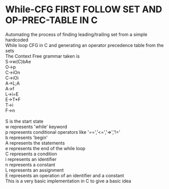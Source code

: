 # While-CFG FIRST FOLLOW SET AND OP-PREC-TABLE IN C
Automating the process of finding leading/trailing set from a simple hardcoded <br />
While loop CFG in C and generating an operator precedence table from the sets <br />
The Context Free grammar taken is <br />
S->w(C)bAe <br />
O->p <br />
C->iOn <br />
C->iOi <br />
A->L;A <br />
A->f <br />
L->i=E <br />
E->T*F <br />
T->i <br />
F->n <br />
<br />S is the start state
<br />w represents 'while' keyword
<br />p represents conditional operators like '==','<=','=>','!='
<br />b represents 'begin'
<br />A represents the statements
<br />e represents the end of the while loop
<br />C represents a condition
<br />i represents an identifier
<br />n represents a constant
<br />L represents an assignment
<br />E represents an operation of an identifier and a constant
<br />This is a very basic implementation in C to give a basic idea

